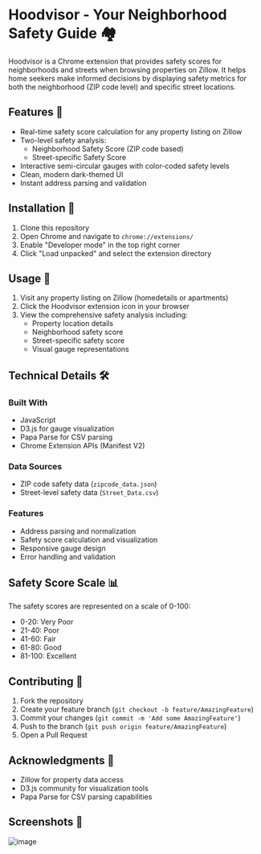 # Hoodvisor - Your Neighborhood Safety Guide 🏘️

Hoodvisor is a Chrome extension that provides safety scores for neighborhoods and streets when browsing properties on Zillow. It helps home seekers make informed decisions by displaying safety metrics for both the neighborhood (ZIP code level) and specific street locations.

## Features 🌟

- Real-time safety score calculation for any property listing on Zillow
- Two-level safety analysis:
  - Neighborhood Safety Score (ZIP code based)
  - Street-specific Safety Score
- Interactive semi-circular gauges with color-coded safety levels
- Clean, modern dark-themed UI
- Instant address parsing and validation

## Installation 🔧

1. Clone this repository
2. Open Chrome and navigate to `chrome://extensions/`
3. Enable "Developer mode" in the top right corner
4. Click "Load unpacked" and select the extension directory

## Usage 📱

1. Visit any property listing on Zillow (homedetails or apartments)
2. Click the Hoodvisor extension icon in your browser
3. View the comprehensive safety analysis including:
   - Property location details
   - Neighborhood safety score
   - Street-specific safety score
   - Visual gauge representations

## Technical Details 🛠️

### Built With
- JavaScript
- D3.js for gauge visualization
- Papa Parse for CSV parsing
- Chrome Extension APIs (Manifest V2)

### Data Sources
- ZIP code safety data (`zipcode_data.json`)
- Street-level safety data (`Street_Data.csv`)

### Features
- Address parsing and normalization
- Safety score calculation and visualization
- Responsive gauge design
- Error handling and validation

## Safety Score Scale 📊

The safety scores are represented on a scale of 0-100:
- 0-20: Very Poor
- 21-40: Poor
- 41-60: Fair
- 61-80: Good
- 81-100: Excellent

## Contributing 🤝

1. Fork the repository
2. Create your feature branch (`git checkout -b feature/AmazingFeature`)
3. Commit your changes (`git commit -m 'Add some AmazingFeature'`)
4. Push to the branch (`git push origin feature/AmazingFeature`)
5. Open a Pull Request


## Acknowledgments 🙏

- Zillow for property data access
- D3.js community for visualization tools
- Papa Parse for CSV parsing capabilities

## Screenshots 📸
![image](https://github.com/user-attachments/assets/45ef131c-6ce9-442c-b839-93f9aa6d7226)
